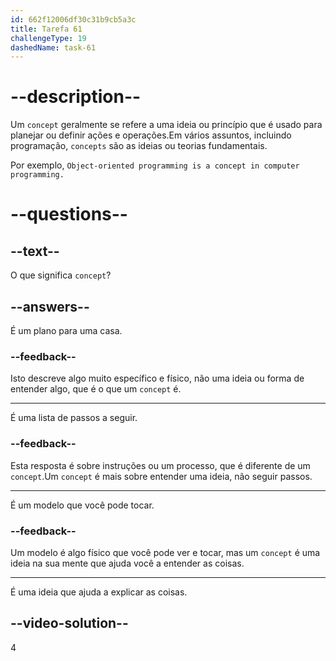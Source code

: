 ```yaml
---
id: 662f12006df30c31b9cb5a3c
title: Tarefa 61
challengeType: 19
dashedName: task-61
---
```


# --description--

Um `concept` geralmente se refere a uma ideia ou princípio que é usado para planejar ou definir ações e operações.Em vários assuntos, incluindo programação, `concepts` são as ideias ou teorias fundamentais.

Por exemplo, `Object-oriented programming is a concept in computer programming.`

# --questions--

## --text--

O que significa `concept`?

## --answers--

É um plano para uma casa.

### --feedback--

Isto descreve algo muito específico e físico, não uma ideia ou forma de entender algo, que é o que um `concept` é.

---

É uma lista de passos a seguir.

### --feedback--

Esta resposta é sobre instruções ou um processo, que é diferente de um `concept`.Um `concept` é mais sobre entender uma ideia, não seguir passos.

---

É um modelo que você pode tocar.

### --feedback--

Um modelo é algo físico que você pode ver e tocar, mas um `concept` é uma ideia na sua mente que ajuda você a entender as coisas.

---

É uma ideia que ajuda a explicar as coisas.

## --video-solution--

4
